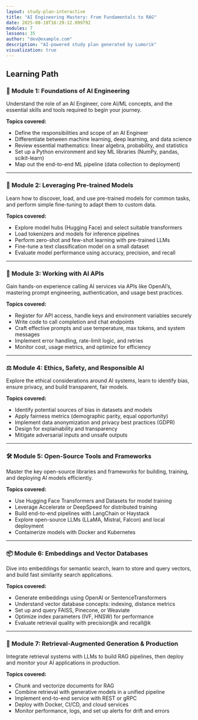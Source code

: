 ```yaml
---
layout: study-plan-interactive
title: "AI Engineering Mastery: From Fundamentals to RAG"
date: 2025-08-18T16:29:12.099792
modules: 7
lessons: 35
author: "dev@example.com"
description: "AI-powered study plan generated by Lumorik"
visualization: true
---
```


## Learning Path

### 🧠 Module 1: Foundations of AI Engineering

Understand the role of an AI Engineer, core AI/ML concepts, and the essential skills and tools required to begin your journey.

**Topics covered:**

- Define the responsibilities and scope of an AI Engineer
- Differentiate between machine learning, deep learning, and data science
- Review essential mathematics: linear algebra, probability, and statistics
- Set up a Python environment and key ML libraries (NumPy, pandas, scikit-learn)
- Map out the end-to-end ML pipeline (data collection to deployment)

---

### 🤖 Module 2: Leveraging Pre-trained Models

Learn how to discover, load, and use pre-trained models for common tasks, and perform simple fine-tuning to adapt them to custom data.

**Topics covered:**

- Explore model hubs (Hugging Face) and select suitable transformers
- Load tokenizers and models for inference pipelines
- Perform zero-shot and few-shot learning with pre-trained LLMs
- Fine-tune a text classification model on a small dataset
- Evaluate model performance using accuracy, precision, and recall

---

### 🔌 Module 3: Working with AI APIs

Gain hands-on experience calling AI services via APIs like OpenAI’s, mastering prompt engineering, authentication, and usage best practices.

**Topics covered:**

- Register for API access, handle keys and environment variables securely
- Write code to call completion and chat endpoints
- Craft effective prompts and use temperature, max tokens, and system messages
- Implement error handling, rate-limit logic, and retries
- Monitor cost, usage metrics, and optimize for efficiency

---

### ⚖️ Module 4: Ethics, Safety, and Responsible AI

Explore the ethical considerations around AI systems, learn to identify bias, ensure privacy, and build transparent, fair models.

**Topics covered:**

- Identify potential sources of bias in datasets and models
- Apply fairness metrics (demographic parity, equal opportunity)
- Implement data anonymization and privacy best practices (GDPR)
- Design for explainability and transparency
- Mitigate adversarial inputs and unsafe outputs

---

### 🛠️ Module 5: Open-Source Tools and Frameworks

Master the key open-source libraries and frameworks for building, training, and deploying AI models efficiently.

**Topics covered:**

- Use Hugging Face Transformers and Datasets for model training
- Leverage Accelerate or DeepSpeed for distributed training
- Build end-to-end pipelines with LangChain or Haystack
- Explore open-source LLMs (LLaMA, Mistral, Falcon) and local deployment
- Containerize models with Docker and Kubernetes

---

### 📦 Module 6: Embeddings and Vector Databases

Dive into embeddings for semantic search, learn to store and query vectors, and build fast similarity search applications.

**Topics covered:**

- Generate embeddings using OpenAI or SentenceTransformers
- Understand vector database concepts: indexing, distance metrics
- Set up and query FAISS, Pinecone, or Weaviate
- Optimize index parameters (IVF, HNSW) for performance
- Evaluate retrieval quality with precision@k and recall@k

---

### 🚀 Module 7: Retrieval-Augmented Generation & Production

Integrate retrieval systems with LLMs to build RAG pipelines, then deploy and monitor your AI applications in production.

**Topics covered:**

- Chunk and vectorize documents for RAG
- Combine retrieval with generative models in a unified pipeline
- Implement end-to-end service with REST or gRPC
- Deploy with Docker, CI/CD, and cloud services
- Monitor performance, logs, and set up alerts for drift and errors

